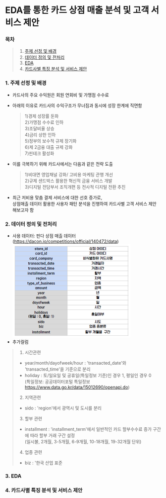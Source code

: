 # EDA를 통한 카드 상점 매출 분석 및 고객 서비스 제안

### 목차   
>1. [주제 선정 및 배경](#주제-선정-및-배경)   
>2. [데이터 정의 및 전처리](#데이터-정의-및-전처리)   
>3. [EDA](#EDA)   
>4. [카드사별 특징 분석 및 서비스 제안 ](#카드사별-특징-분석-및-서비스-)   

   
### 1. 주제 선정 및 배경   
- 카드사의 주요 수익원은 회원 연회비 및 가맹점 수수료
- 아래의 이유로 카드사의 수익구조가 무너짐과 동시에 성장 한계에 직면함   
  >1)경제 성장률 둔화   
  >2)가맹점 수수료 인하   
  >3)조달비율 상승   
  >4)금리 상한 인하   
  >5)정부의 보수적 규제 장기화   
  >6)제 2금융 대출 규제 강화   
  >7)핀테크 활성화   
- 이를 극복하기 위해 카드사에서는 다음과 같은 전략 도출
  >1)비대면 영업채널 강화/ 고비용 마케팅 관행 개선   
  >2)규제 샌드박스 활용한 혁신적 금융 서비스 개발   
  >3)디지털 전담부서 조직개편 등 전사적 디지털 전환 추진 
   
- 최근 저비용 맞춤 결제 서비스에 대한 선호 증가로,    
      상점매출 데이터 활용한 사용자 패턴 분석을 진행하여 카드사별 고객 서비스 제안 해보고자 함

### 2. 데이터 정의 및 전처리
- 사용 데이터: 펀다 상점 매출 데이터 (https://dacon.io/competitions/official/140472/data)
![data](https://github.com/dureejung/project_2/blob/main/image/data.PNG)
- 추가컬럼
>1. 시간관련
> - year/month/dayofweek/hour : 'transacted_date'와 'transacted_time'을 기준으로 분리
> - holiday : 토/일요일 및 공휴일(특일정보 기준)인 경우 1, 평일인 경우 0   
> (특일정보: 공공데이터포털 특일정보 https://www.data.go.kr/data/15012690/openapi.do)
>2. 지역관련
> - sido : 'region'에서 광역시 및 도시를 분리
>3. 할부 관련
> - installment : 'installment_term'에서 일반적인 카드 할부수수료 증가 구간에 따라 할부 거래 구간 설정   
> (일시불, 2개월, 3-5개월, 6-9개월, 10-18개월, 19-32개월 단위) 
>4. 업종 관련
> - biz : '한국 산업 표준
### 3. EDA



### 4. 카드사별 특징 분석 및 서비스 제안 
